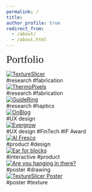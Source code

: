 ```yaml
---
permalink: /
title:
author_profile: true
redirect_from: 
  - /about/
  - /about.html
---
```


<span style="font-family: Chewy; font-size: 2em;">Portfolio</span>
<br>
<div class="contain3">
  <div class="about-box">
    <a href="/publication/2024-textureslicer">
      <img src="images/textureslicer.png" alt="TextureSlicer">
    </a>
    <div class="centered">#research #fabrication</div>
  </div>
  <div class="about-box">
    <a href="/publication/2024-thermopixels">
      <img src="images/thermopixels.png" alt="ThermoPixels" >
    </a>
    <div class="centered">#research #fabrication</div>
  </div>
  <div class="about-box">
    <a href="/publication/2022-guidering">
      <img src="images/guidering.GIF" alt="GuideRing">
    </a>
    <div class="centered">#research #haptics</div>
  </div>
</div>
<div class="contain3">

  <div class="about-box">
    <a href="/portfolio/6-2023-on_blog">
      <img src="images/on_blog_square.png" alt="OnBlog">
    </a>
    <div class="centered">#UX design</div>
  </div>
  <div class="about-box">
    <a href="/portfolio/7-2022-evergrow">
      <img src="images/evergrow_square.png" alt="Evergrow">
    </a> 
    <div class="centered">#UX design #FinTech #IF Award</div>

  </div>
  <div class="about-box">
    <a href="/portfolio/6-2024-alfresco">
      <img src="images/alfresco-square.png" alt="Al Fresco">
    </a>
    <div class="centered">#product #design</div>
  </div>
</div>
<div class="contain3">

  <div class="about-box">
    <a href="/portfolio/8-2022-blocks">
      <img src="images/blocks_square.png" alt="Ear for blocks">
    </a> 
    <div class="centered">#interactive #product</div>
  </div>
  <div class="about-box">
    <a href="/portfolio/9-2024-hanging">
      <img src="images/hanging-in-there_square.png" alt="Are you hanging in there?">
    </a> 
    <div class="centered">#poster #drawing</div>
  </div>

  <div class="about-box">
    <a href="/portfolio/4-2024-textureslicer">
      <img src="images/Texture_Slicer_poster.jpg" alt="TextureSlicer Poster">
    </a> 
    <div class="centered">#poster #texture</div>
  </div>
  
</div>
</div>

